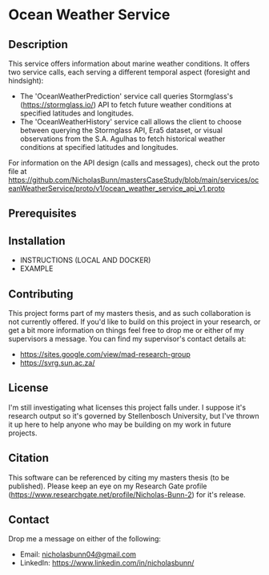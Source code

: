 # **Ocean Weather Service**

## **Description**
This service offers information about marine weather conditions. It offers two service calls, each serving a different temporal aspect (foresight and hindsight):
- The 'OceanWeatherPrediction' service call queries Stormglass's (https://stormglass.io/) API to fetch future weather conditions at specified latitudes and longitudes.
- The 'OceanWeatherHistory' service call allows the client to choose between querying the Stormglass API, Era5 dataset, or visual observations from the S.A. Agulhas to fetch historical weather conditions at specified latitudes and longitudes.

For information on the API design (calls and messages), check out the proto file at https://github.com/NicholasBunn/mastersCaseStudy/blob/main/services/oceanWeatherService/proto/v1/ocean_weather_service_api_v1.proto

## **Prerequisites**

## **Installation**
- INSTRUCTIONS (LOCAL AND DOCKER)
- EXAMPLE

## **Contributing**
This project forms part of my masters thesis, and as such collaboration is not currently offered. If you'd like to build on this project in your research, or get a bit more information on things feel free to drop me or either of my supervisors a message. You can find my supervisor's contact details at:
- https://sites.google.com/view/mad-research-group
- https://svrg.sun.ac.za/

## **License**
I'm still investigating what licenses this project falls under. I suppose it's research output so it's governed by Stellenbosch University, but I've thrown it up here to help anyone who may be building on my work in future projects.

## **Citation**
This software can be referenced by citing my masters thesis (to be published). Please keep an eye on my Research Gate profile (https://www.researchgate.net/profile/Nicholas-Bunn-2) for it's release.

## **Contact**
Drop me a message on either of the following:
- Email: nicholasbunn04@gmail.com
- LinkedIn: https://www.linkedin.com/in/nicholasbunn/
